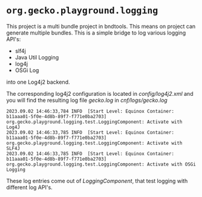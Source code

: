 # `org.gecko.playground.logging`

This project is a multi bundle project in bndtools. This means on project can generate multiple bundles. This is a simple bridge to log various logging API's:

* slf4j
* Java Util Logging
* log4j
* OSGi Log

into one Log4j2 backend. 

The corresponding log4j2 configuration is located in *config/log4j2.xml* and you will find the resulting log file *gecko.log* in *cnf/logs/gecko.log*

``` 
2023.09.02 14:46:33,784 INFO  [Start Level: Equinox Container: b11aaa01-5f0e-4d8b-89f7-f771e0ba2703] org.gecko.playground.logging.test.LoggingComponent: Activate with Log4J
2023.09.02 14:46:33,785 INFO  [Start Level: Equinox Container: b11aaa01-5f0e-4d8b-89f7-f771e0ba2703] org.gecko.playground.logging.test.LoggingComponent: Activate with SLF4J
2023.09.02 14:46:33,785 INFO  [Start Level: Equinox Container: b11aaa01-5f0e-4d8b-89f7-f771e0ba2703] org.gecko.playground.logging.test.LoggingComponent: Activate with OSGi Logging
```

These log entries come out of *LoggingComponent*, that test logging with different log API's.